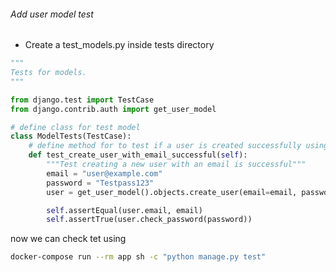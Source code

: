 ###### Add user model test

-   Create a test_models.py inside tests directory

```py
"""
Tests for models.
"""

from django.test import TestCase
from django.contrib.auth import get_user_model

# define class for test model
class ModelTests(TestCase):
    # define method for to test if a user is created successfully using email
    def test_create_user_with_email_successful(self):
        """Test creating a new user with an email is successful"""
        email = "user@example.com"
        password = "Testpass123"
        user = get_user_model().objects.create_user(email=email, password=password)

        self.assertEqual(user.email, email)
        self.assertTrue(user.check_password(password))
```

now we can check tet using

```sh
docker-compose run --rm app sh -c "python manage.py test"
```
